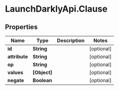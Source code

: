 # LaunchDarklyApi.Clause

## Properties
Name | Type | Description | Notes
------------ | ------------- | ------------- | -------------
**id** | **String** |  | [optional] 
**attribute** | **String** |  | [optional] 
**op** | **String** |  | [optional] 
**values** | **[Object]** |  | [optional] 
**negate** | **Boolean** |  | [optional] 


